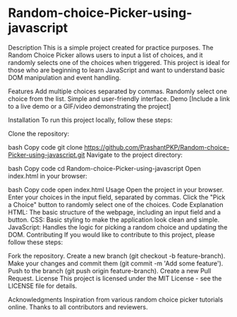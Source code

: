 # Random-choice-Picker-using-javascript

Description
This is a simple project created for practice purposes. The Random Choice Picker allows users to input a list of choices, and it randomly selects one of the choices when triggered. This project is ideal for those who are beginning to learn JavaScript and want to understand basic DOM manipulation and event handling.

Features
Add multiple choices separated by commas.
Randomly select one choice from the list.
Simple and user-friendly interface.
Demo
[Include a link to a live demo or a GIF/video demonstrating the project]

Installation
To run this project locally, follow these steps:

Clone the repository:

bash
Copy code
git clone https://github.com/PrashantPKP/Random-choice-Picker-using-javascript.git
Navigate to the project directory:

bash
Copy code
cd Random-choice-Picker-using-javascript
Open index.html in your browser:

bash
Copy code
open index.html
Usage
Open the project in your browser.
Enter your choices in the input field, separated by commas.
Click the "Pick a Choice" button to randomly select one of the choices.
Code Explanation
HTML: The basic structure of the webpage, including an input field and a button.
CSS: Basic styling to make the application look clean and simple.
JavaScript: Handles the logic for picking a random choice and updating the DOM.
Contributing
If you would like to contribute to this project, please follow these steps:

Fork the repository.
Create a new branch (git checkout -b feature-branch).
Make your changes and commit them (git commit -m 'Add some feature').
Push to the branch (git push origin feature-branch).
Create a new Pull Request.
License
This project is licensed under the MIT License - see the LICENSE file for details.

Acknowledgments
Inspiration from various random choice picker tutorials online.
Thanks to all contributors and reviewers.
